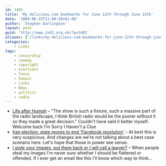 ```yaml
---
id: 1481
title: 'My delicious.com bookmarks for June 12th through June 15th'
date: '2009-06-15T11:00:38+01:00'
author: 'Stephen Darlington'
layout: post
guid: 'http://www.zx81.org.uk/?p=1481'
aliases: ['/links/my-delicious-com-bookmarks-for-june-12th-through-june-15th.html']
categories:
    - Links
tags:
    - censorship
    - comedy
    - copyright
    - elections
    - funny
    - humour
    - Links
    - News
    - politics
    - radio
---
```


- [Life after Humph](http://news.bbc.co.uk/1/hi/entertainment/8097368.stm) – "The show is such a fixture, such a massive part of the radio landscape, I think British radio would be the poorer without it so they made a great decision." Couldn't have said it better myself. Welcome back I'm Sorry I Haven't a Clue
- [Iran election: state moves to end 'Facebook revolution'](http://technology.timesonline.co.uk/tol/news/tech_and_web/article6497569.ece) – At best this is very suspicious. And changes are we're not talking about a best case scenario here. Let's hope that those in power see sense.
- [I stole your images, put them back or I will call a lawyer?](http://dizzythinks.net/2009/06/i-stole-your-images-put-them-back-or-i.html) – When people steal my images I'm never sure whether I should be flattered or offended. If I ever get an email like this I'll know which way to think…